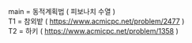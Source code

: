 main = 동적계획법 ( 피보나치 수열 )  
T1 = 참외밭 ( https://www.acmicpc.net/problem/2477 )  
T2 = 하키 ( https://www.acmicpc.net/problem/1358 )  
